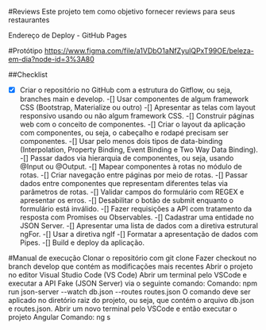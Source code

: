 #Reviews
Este projeto tem como objetivo fornecer reviews para seus restaurantes

Endereço de Deploy - GitHub Pages


#Protótipo
https://www.figma.com/file/a1VDbO1aNfZyulQPxT99OE/beleza-em-dia?node-id=3%3A80

##Checklist
-[x] Criar o repositório no GitHub com a estrutura do Gitflow, ou seja, branches main e develop.
-[] Usar componentes de algum framework CSS (Bootstrap, Materialize ou outro)
-[] Apresentar as telas com layout responsivo usando ou não algum framework CSS.
-[] Construir páginas web com o conceito de componentes.
-[] Criar o layout da aplicação com componentes, ou seja, o cabeçalho e rodapé precisam ser componentes.
-[] Usar pelo menos dois tipos de data-binding (Interpolation, Property Binding, Event Binding e Two Way Data Binding).
-[] Passar dados via hierarquia de componentes, ou seja, usando @Input ou @Output.
-[] Mapear componentes à rotas no módulo de rotas.
-[] Criar navegação entre páginas por meio de rotas.
-[] Passar dados entre componentes que representam diferentes telas via parâmetros de rotas.
-[] Validar campos do formulário com REGEX e apresentar os erros.
-[] Desabilitar o botão de submit enquanto o formulário está inválido.
-[] Fazer requisições a API com tratamento da resposta com Promises ou Observables.
-[] Cadastrar uma entidade no JSON Server.
-[] Apresentar uma lista de dados com a diretiva estrutural ngFor.
-[] Usar a diretiva ngIf
-[] Formatar a apresentação de dados com Pipes.
-[] Build e deploy da aplicação.

#Manual de execução
Clonar o repositório com git clone
Fazer checkout no branch develop que contém as modificações mais recentes
Abrir o projeto no editor Visual Studio Code (VS Code)
Abrir um terminal pelo VSCode e executar a API Fake (JSON Server) via o seguinte comando:
Comando: npm run json-server --watch db.json --routes routes.json
O comando deve ser aplicado no diretório raiz do projeto, ou seja, que contém o arquivo db.json e routes.json.
Abrir um novo terminal pelo VSCode e então executar o projeto Angular
Comando: ng s
